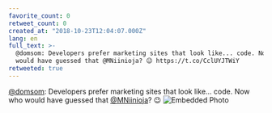 ```yaml
---
favorite_count: 0
retweet_count: 0
created_at: "2018-10-23T12:04:07.000Z"
lang: en
full_text: >-
  @domsom: Developers prefer marketing sites that look like... code. Now who
  would have guessed that @MNiinioja? 😉 https://t.co/CclUYJTWiY
retweeted: true
---
```


[@domsom](https://twitter.com/domsom): Developers prefer marketing sites that
look like... code. Now who would have guessed that
[@MNiinioja](https://twitter.com/MNiinioja)? 😉
![Embedded Photo](https://twitter-media-coderbyheart.s3.eu-north-1.amazonaws.com/1054705020703309825-DqMQYBrWkAE5Ajl.jpg)
